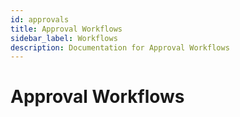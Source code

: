 ```yaml
---
id: approvals
title: Approval Workflows
sidebar_label: Workflows
description: Documentation for Approval Workflows
---
```


# Approval Workflows
